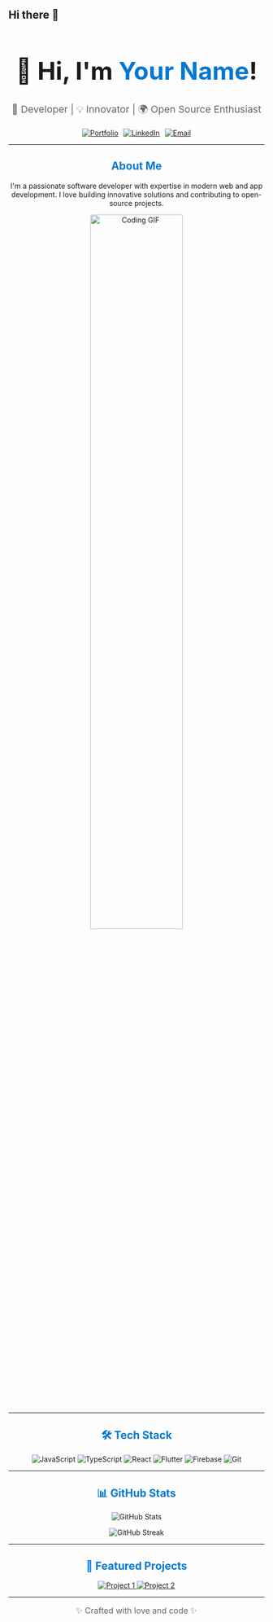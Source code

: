 ## Hi there 👋

<div align="center">
  <h1 style="font-size: 3rem;">👋 Hi, I'm <span style="color: #0078D4;">Your Name</span>!</h1>
  <p style="font-size: 1.2rem; color: #666;">
    🚀 Developer | 💡 Innovator | 🌍 Open Source Enthusiast
  </p>
  
  <div style="display: flex; justify-content: center; gap: 10px;">
    <a href="https://your-portfolio.com" target="_blank">
      <img src="https://img.shields.io/badge/Portfolio-0078D4?style=for-the-badge&logo=google-chrome&logoColor=white" alt="Portfolio"/>
    </a>
    <a href="https://www.linkedin.com/in/yourprofile/" target="_blank">
      <img src="https://img.shields.io/badge/LinkedIn-0A66C2?style=for-the-badge&logo=linkedin&logoColor=white" alt="LinkedIn"/>
    </a>
    <a href="mailto:your.email@example.com">
      <img src="https://img.shields.io/badge/Email-D14836?style=for-the-badge&logo=gmail&logoColor=white" alt="Email"/>
    </a>
  </div>
</div>

---

<div align="center">
  <h2 style="color: #0078D4;">About Me</h2>
  <p>
    I'm a passionate software developer with expertise in modern web and app development.
    I love building innovative solutions and contributing to open-source projects.
  </p>
  <img src="https://user-images.githubusercontent.com/placeholder.gif" alt="Coding GIF" style="width: 60%; border-radius: 10px;"/>
</div>

---

<div align="center">
  <h2 style="color: #0078D4;">🛠️ Tech Stack</h2>
  <p>
    <img src="https://img.shields.io/badge/JavaScript-F7DF1E?style=for-the-badge&logo=javascript&logoColor=black" alt="JavaScript"/>
    <img src="https://img.shields.io/badge/TypeScript-3178C6?style=for-the-badge&logo=typescript&logoColor=white" alt="TypeScript"/>
    <img src="https://img.shields.io/badge/React-20232A?style=for-the-badge&logo=react&logoColor=61DAFB" alt="React"/>
    <img src="https://img.shields.io/badge/Flutter-02569B?style=for-the-badge&logo=flutter&logoColor=white" alt="Flutter"/>
    <img src="https://img.shields.io/badge/Firebase-FFCA28?style=for-the-badge&logo=firebase&logoColor=black" alt="Firebase"/>
    <img src="https://img.shields.io/badge/Git-F05032?style=for-the-badge&logo=git&logoColor=white" alt="Git"/>
  </p>
</div>

---

<div align="center">
  <h2 style="color: #0078D4;">📊 GitHub Stats</h2>
  <p>
    <img src="https://github-readme-stats.vercel.app/api?username=yourusername&show_icons=true&theme=radical" alt="GitHub Stats"/>
  </p>
  <p>
    <img src="https://github-readme-streak-stats.herokuapp.com/?user=yourusername&theme=radical" alt="GitHub Streak"/>
  </p>
</div>

---

<div align="center">
  <h2 style="color: #0078D4;">🌟 Featured Projects</h2>
  <p>
    <a href="https://github.com/yourusername/project1" target="_blank">
      <img src="https://github-readme-stats.vercel.app/api/pin/?username=yourusername&repo=project1&theme=radical" alt="Project 1"/>
    </a>
    <a href="https://github.com/yourusername/project2" target="_blank">
      <img src="https://github-readme-stats.vercel.app/api/pin/?username=yourusername&repo=project2&theme=radical" alt="Project 2"/>
    </a>
  </p>
</div>

---

<div align="center">
  <p style="font-size: 1rem; color: #666;">✨ Crafted with love and code ✨</p>
</div>


<!--
**upsushan/upsushan** is a ✨ _special_ ✨ repository because its `README.md` (this file) appears on your GitHub profile.

Here are some ideas to get you started:

- 🔭 I’m currently working on ...
- 🌱 I’m currently learning ...
- 👯 I’m looking to collaborate on ...
- 🤔 I’m looking for help with ...
- 💬 Ask me about ...
- 📫 How to reach me: ...
- 😄 Pronouns: ...
- ⚡ Fun fact: ...
-->
